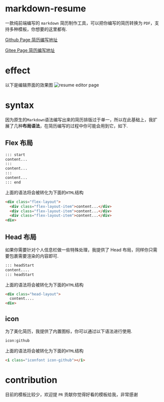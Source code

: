 # markdown-resume
一款纯前端编写的 `markdown` 简历制作工具，可以把你编写的简历转换为 `PDF`，支持多种模板，你想要的这里都有.

[Github Page 简历编写地址](https://acmenlei.github.io/markdown-resume-to-pdf/dist/)

[Gitee Page 简历编写地址](https://codeleilei.gitee.io/markdown2pdf/)

# effect
以下是编辑界面的效果图
![resume editor page](https://p3-juejin.byteimg.com/tos-cn-i-k3u1fbpfcp/c7627440f4334084955fb7a8ce7b2e0b~tplv-k3u1fbpfcp-watermark.image?)

# syntax
因为原生的`Markdown`语法编写出来的简历排版过于单一，所以在此基础上，我扩展了几种**布局语法**，在简历编写的过程中你可能会用到它，如下.
## Flex 布局
```md
::: start
content...
:::
content...
:::
content...
::: end
```
上面的语法将会被转化为下面的`HTML`结构
```html
<div class="flex-layout">
  <div class="flex-layout-item">content...</div>
  <div class="flex-layout-item">content...</div>
  <div class="flex-layout-item">content...</div>
<div>
```
## Head 布局
如果你需要针对个人信息栏做一些特殊处理，我提供了 Head 布局，同样你只需要包裹需要渲染的内容即可.
```md
::: headStart
content....
::: headStart
```
上面的语法将会被转化为下面的`HTML`结构
```html
<div class="head-layout">
  content....
<div>
```
## icon
为了美化简历，我提供了内置图标，你可以通过以下语法进行使用.
```md
icon:github 
```
上面的语法将会被转化为下面的`HTML`结构
```html
<i class="iconfont icon-github"></i>
```
# contribution
目前的模板比较少，欢迎提 `PR` 贡献你觉得好看的模板给我，非常感谢